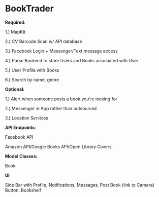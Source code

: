 # BookTrader

**Required:**

1.) MapKit 

2.) CV Barcode Scan w/ API database

3.) Facebook Login + Messenger/Text message access

4.) Parse Backend to store Users and Books associated with User

5.) User Profile with Books 

6.) Search by name, genre


**Optional:**

1.) Alert when someone posts a book you're looking for

2.) Messenger in App rather than outsourced

3.) Location Services 

**API Endpoints:**

Facebook API

Amazon API/Google Books API/Open Library Covers

**Model Classes:**

Book



**UI**

Side Bar with Profile, Notifications, Messages, Post Book (link to Camera)
Button: Bookshelf





